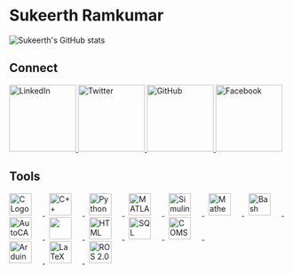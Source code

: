 # Sukeerth Ramkumar

![Sukeerth's GitHub stats](https://github-readme-stats.vercel.app/api?username=Sukeerth-v9474&show_icons=true&theme=dark)
<br>

<!--
[![Top Langs](https://github-readme-stats.vercel.app/api/top-langs/?username=Sukeerth-v9474&layout=compact)](https://github.com/yourusername)
![Your Contributions](https://img.shields.io/github/contributions/Sukeerth-v9474/year)
![GitHub followers](https://img.shields.io/github/followers/Sukeerth-v9474?label=Followers&style=social)
-->

## Connect

<a href="https://www.linkedin.com/in/sukeerth-ramkumar-013300214/" target="_blank">
  <img src="https://img.shields.io/badge/LinkedIn-0077B5?style=for-the-badge&logo=linkedin&logoColor=white" alt="LinkedIn" style="width: 120px;">
</a>

<a href="https://twitter.com/SukeerthR" target="_blank">
  <img src="https://img.shields.io/badge/Twitter-1DA1F2?style=for-the-badge&logo=twitter&logoColor=white" alt="Twitter" style="width: 120px;">
</a>

<a href="https://github.com/Sukeerth-v9474" target="_blank">
  <img src="https://img.shields.io/badge/GitHub-181717?style=for-the-badge&logo=github&logoColor=white" alt="GitHub" style="width: 120px;">
</a>

<a href="https://www.facebook.com/profile.php?id=100084777442105" target="_blank">
  <img src="https://img.shields.io/badge/Facebook-1877F2?style=for-the-badge&logo=facebook&logoColor=white" alt="Facebook" style="width: 120px;">
</a>

## Tools

<a href="https://en.wikipedia.org/wiki/C_(programming_language)" target="_blank">
  <img src="https://upload.wikimedia.org/wikipedia/commons/1/19/C_Logo.png" alt="C Logo" style="height: 40px; margin-right: 20px;">
</a>&nbsp;

<a href="https://en.wikipedia.org/wiki/C%2B%2B" target="_blank">
  <img src="https://upload.wikimedia.org/wikipedia/commons/1/18/ISO_C%2B%2B_Logo.svg" alt="C++ Logo" style="height: 40px; margin-right: 20px;">
</a>&nbsp;

<a href="https://www.python.org/" target="_blank">
  <img src="https://upload.wikimedia.org/wikipedia/commons/c/c3/Python-logo-notext.svg" alt="Python Logo" style="height: 40px; margin-right: 20px;">
</a>&nbsp;

<a href="https://www.mathworks.com/products/matlab.html" target="_blank">
  <img src="https://upload.wikimedia.org/wikipedia/commons/2/21/Matlab_Logo.png" alt="MATLAB Logo" style="height: 40px; margin-right: 20px;">
</a>&nbsp;

<a href="https://www.mathworks.com/products/simulink.html" target="_blank">
  <img src="https://upload.wikimedia.org/wikipedia/commons/3/36/Simulink_Logo_%28non-wordmark%29.png" alt="Simulink Logo" style="height: 40px; margin-right: 20px;">
</a>&nbsp;

<a href="https://www.wolfram.com/mathematica/" target="_blank">
  <img src="https://upload.wikimedia.org/wikipedia/commons/2/20/Mathematica_Logo.svg" alt="Mathematica Logo" style="height: 40px; margin-right: 20px;">
</a>&nbsp;

<a href="https://www.gnu.org/software/bash/" target="_blank">
  <img src="https://upload.wikimedia.org/wikipedia/commons/thumb/4/4b/Bash_Logo_Colored.svg/640px-Bash_Logo_Colored.svg.png" alt="Bash Logo" style="height: 40px; margin-right: 20px;">
</a>&nbsp;

<a href="https://www.autodesk.com/products/autocad/overview" target="_blank">
  <img src="https://banner2.cleanpng.com/20190429/tww/kisspng-autocad-computer-icons-autodesk-logo-adobe-illustr-5cc69fcfdf1481.8664286615565209119137.jpg" alt="AutoCAD Logo" style="height: 40px; margin-right: 20px;">
</a>&nbsp;

<a href="https://www.autodesk.com/products/fusion-360/overview" target="_blank">
  <img src="https://seeklogo.com/images/A/autodesk-fusion-360-logo-7F72A76397-seeklogo.com.png" style="height: 40px; margin-right: 20px;">
</a>&nbsp;

<a href="https://developer.mozilla.org/en-US/docs/Web/HTML" target="_blank">
  <img src="https://www.w3.org/html/logo/downloads/HTML5_Logo_512.png" alt="HTML Logo" style="height: 40px; margin-right: 20px;">
</a>&nbsp;

<a href="https://www.w3schools.com/sql/" target="_blank">
  <img src="https://db.cs.uni-tuebingen.de/teaching/ws2223/sql-is-a-programming-language/logo.svg" alt="SQL Logo" style="height: 40px; margin-right: 20px;">
</a>&nbsp;

<a href="https://www.comsol.com/" target="_blank">
  <img src="https://play-lh.googleusercontent.com/gdPzb-Oss6wI0v5P9HY5N15eb-nroNCiRnPXrtjvV2zoz4Q0Buw67e_RYkF0CsYvMx7F" alt="COMSOL Logo" style="height: 40px; margin-right: 20px;">
</a>&nbsp;

<br>

<a href="https://www.arduino.cc/" target="_blank">
  <img src="https://upload.wikimedia.org/wikipedia/commons/8/87/Arduino_Logo.svg" alt="Arduino Logo" style="height: 40px; margin-right: 20px;">
</a>&nbsp;

<a href="https://www.latex-project.org/" target="_blank">
  <img src="https://upload.wikimedia.org/wikipedia/commons/thumb/9/92/LaTeX_logo.svg/640px-LaTeX_logo.svg.png" alt="LaTeX Logo" style="height: 40px; margin-right: 20px;">
</a>&nbsp;

<a href="https://index.ros.org/doc/ros2/" target="_blank">
  <img src="https://upload.wikimedia.org/wikipedia/commons/b/bb/Ros_logo.svg" alt="ROS 2.0 Logo" style="height: 40px; margin-right: 20px;">
</a>

